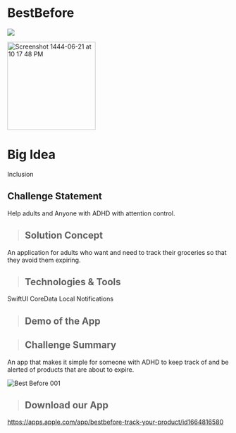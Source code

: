 # BestBefore

![](https://user-images.githubusercontent.com/55793333/212494474-11f843e8-4d6c-4ed5-b949-428103dd7b5e.jpeg)

<img width="200" alt="Screenshot 1444-06-21 at 10 17 48 PM" src="https://user-images.githubusercontent.com/55793333/212492558-675155a9-6b4a-4c51-8db9-1c25343bdef4.png">

# Big Idea
Inclusion

## Challenge Statement
Help adults and Anyone with ADHD with attention control.

> ## Solution Concept
An application for adults who want and need to track their groceries so that they avoid them expiring.

> ## Technologies & Tools
SwiftUI
CoreData
Local Notifications

> ## Demo of the App


> ## Challenge Summary
An app that makes it simple for someone with ADHD to keep track of and be alerted of products that are about to expire.

![Best Before 001](https://user-images.githubusercontent.com/55793333/212495028-71e58d3d-6f80-4708-845d-175ad11e4c38.jpeg)

> ## Download our App 
https://apps.apple.com/app/bestbefore-track-your-product/id1664816580
